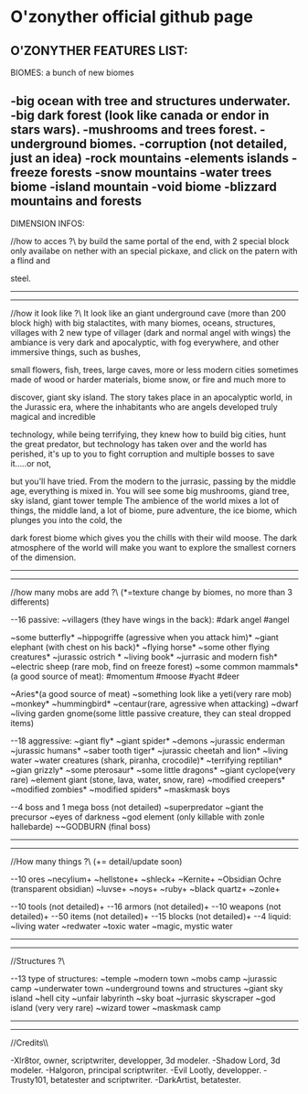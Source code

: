 # O'zonyther official github page

O'ZONYTHER FEATURES LIST:
------------------------------------------------------------------------------
BIOMES:
a bunch of new biomes
 
-big ocean with tree and structures underwater.
-big dark forest (look like canada or endor in stars wars).
-mushrooms and trees forest.
-underground biomes.
-corruption (not detailed, just an idea)
-rock mountains
-elements islands
-freeze forests
-snow mountains
-water trees biome
-island mountain
-void biome
-blizzard mountains and forests
------------------------------------------------------------------------------
DIMENSION INFOS:

//how to acces ?\\
by build the same portal of the end, with 2 special block only availabe on nether with an special pickaxe, and click on the patern with a flind and 

steel.
________________________________________________________________________________________________________________________________________

_________________
//how it look like ?\\
It look like an giant underground cave (more than 200 block high) with big stalactites, with many biomes, oceans, structures, villages with 2 new type of
villager (dark and normal angel with wings) the ambiance is very dark and apocalyptic, with fog everywhere, and other immersive things, such as bushes, 

small flowers, fish, trees, large caves, more or less modern cities sometimes made of wood or harder materials, biome snow, or fire and much more to 

discover, giant sky island.
The story takes place in an apocalyptic world, in the Jurassic era, where the inhabitants who are angels developed truly magical and incredible 

technology, while being terrifying, they knew how to build big cities, hunt the 
great predator, but technology has taken over and the world has perished, it's up to you to fight corruption and multiple bosses to save it.....or not, 

but you'll have tried.
From the modern to the jurrasic, passing by the middle age, everything is mixed in.
You will see some big mushrooms, giand tree, sky island, giant tower temple
The ambience of the world mixes a lot of things, the middle land, a lot of biome, pure adventure, the ice biome, which plunges you into the cold, the 

dark forest biome which gives you the chills with their wild moose.
The dark atmosphere of the world will make you want to explore the smallest corners of the dimension.


________________________________________________________________________________________________________________________________________

_________________
//how many mobs are add ?\\ (*=texture change by biomes, no more than 3 differents)

--16 passive:
 ~villagers (they have wings in the back):
#dark angel
#angel

 ~some butterfly*
 ~hippogriffe (agressive when you attack him)*
 ~giant elephant (with chest on his back)*
 ~flying horse*
 ~some other flying creatures*
 ~jurassic ostrich *
 ~living book*
 ~jurrasic and modern fish*
 ~electric sheep (rare mob, find on freeze forest)
 ~some common mammals*(a good source of meat): 
#momentum 
#moose 
#yacht 
#deer
 
~Aries*(a good source of meat)
 ~something look like a yeti(very rare mob)
 ~monkey*
 ~hummingbird*
 ~centaur(rare, agressive when attacking)
 ~dwarf
 ~living garden gnome(some little passive creature, they can steal dropped items) 
 

--18 aggressive:
 ~giant fly*
 ~giant spider*
 ~demons
 ~jurassic enderman
 ~jurassic humans*
 ~saber tooth tiger*
 ~jurassic cheetah and lion*
 ~living water
 ~water creatures (shark, piranha, crocodile)*
 ~terrifying reptilian*
 ~gian grizzly*
 ~some pterosaur*
 ~some little dragons*
 ~giant cyclope(very rare)
 ~element giant (stone, lava, water, snow, rare)
 ~modified creepers*
 ~modified zombies*
 ~modified spiders*
 ~maskmask boys
 
 

--4 boss and 1 mega boss (not detailed)
 ~superpredator
 ~giant the precursor
 ~eyes of darkness
 ~god element (only killable with zonle hallebarde)
 ~~GODBURN (final boss)


________________________________________________________________________________________________________________________________________

_________________
//How many things ?\\ (+= detail/update soon)

--10 ores 
 ~necylium+
 ~hellstone+
 ~shleck+
 ~Kernite+
 ~Obsidian Ochre (transparent obsidian)
 ~luvse+
 ~noys+
 ~ruby+
 ~black quartz+
 ~zonle+

--10 tools (not detailed)+
--16 armors (not detailed)+
--10 weapons (not detailed)+
--50 items (not detailed)+
--15 blocks (not detailed)+
--4 liquid:
 ~living water
 ~redwater
 ~toxic water
 ~magic, mystic water


________________________________________________________________________________________________________________________________________

_________________
//Structures ?\\

--13 type of structures:
 ~temple
 ~modern town
 ~mobs camp
 ~jurassic camp
 ~underwater town
 ~underground towns and structures
 ~giant sky island
 ~hell city
 ~unfair labyrinth
 ~sky boat
 ~jurrasic skyscraper
 ~god island (very very rare)
 ~wizard tower
 ~maskmask camp
 
________________________________________________________________________________________________________________________________________

_________________
//Credits\\\

-Xlr8tor, owner, scriptwriter, developper, 3d modeler. 
-Shadow Lord, 3d modeler. 
-Halgoron, principal scriptwriter. 
-Evil Lootly, developper.
-Trusty101, betatester and scriptwriter. 
-DarkArtist, betatester.

